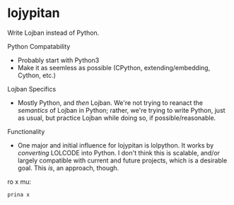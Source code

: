 # lojypitan
Write Lojban instead of Python.

Python Compatability
- Probably start with Python3
- Make it as seemless as possible (CPython, extending/embedding, Cython, etc.)

Lojban Specifics
- Mostly Python, and _then_ Lojban.  We're not trying to reanact the _semantics_ of Lojban in Python; rather, we're trying to write Python, just as usual, but practice Lojban while doing so, if possible/reasonable.

Functionality
- One major and initial influence for lojypitan is lolpython.  It works by _converting_ LOLCODE into Python.  I don't think this is scalable, and/or largely compatible with current and future projects, which is a desirable goal.  This _is_, an approach, though.

ro x mu:

    prina x
